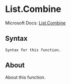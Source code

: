 # List.Combine

Microsoft Docs: [List.Combine](https://docs.microsoft.com/en-us/powerquery-m/list-combine)

## Syntax

```
Syntax for this function.
```

## About

About this function.

